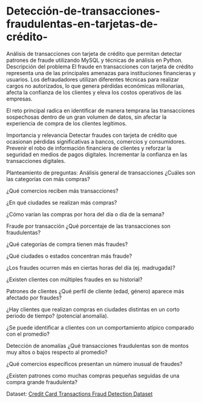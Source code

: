 # Detección-de-transacciones-fraudulentas-en-tarjetas-de-crédito-
Análisis de transacciones con tarjeta de crédito que permitan detectar patrones de fraude utilizando MySQL y técnicas de análisis en Python.
Descripción del problema
El fraude en transacciones con tarjeta de crédito representa una de las principales amenazas para instituciones financieras y usuarios. Los defraudadores utilizan diferentes técnicas para realizar cargos no autorizados, lo que genera pérdidas económicas millonarias, afecta la confianza de los clientes y eleva los costos operativos de las empresas.

El reto principal radica en identificar de manera temprana las transacciones sospechosas dentro de un gran volumen de datos, sin afectar la experiencia de compra de los clientes legítimos.

Importancia y relevancia
Detectar fraudes con tarjeta de crédito que ocasionan pérdidas significativas a bancos, comercios y consumidores.
Prevenir el robo de información financiera de clientes y reforzar la seguridad en medios de pagos digitales.
Incrementar la confianza en las transacciones digitales.

Planteamiento de preguntas:
Análisis general de transacciones
¿Cuáles son las categorías con más compras?

¿Qué comercios reciben más transacciones?

¿En qué ciudades se realizan más compras?

¿Cómo varían las compras por hora del día o día de la semana?

Fraude por transacción
¿Qué porcentaje de las transacciones son fraudulentas?

¿Qué categorías de compra tienen más fraudes?

¿Qué ciudades o estados concentran más fraude?

¿Los fraudes ocurren más en ciertas horas del día (ej. madrugada)?

¿Existen clientes con múltiples fraudes en su historial?

Patrones de clientes
¿Qué perfil de cliente (edad, género) aparece más afectado por fraudes?

¿Hay clientes que realizan compras en ciudades distintas en un corto periodo de tiempo? (potencial anomalía).

¿Se puede identificar a clientes con un comportamiento atípico comparado con el promedio?

Detección de anomalías
¿Qué transacciones fraudulentas son de montos muy altos o bajos respecto al promedio?

¿Qué comercios específicos presentan un número inusual de fraudes?

¿Existen patrones como muchas compras pequeñas seguidas de una compra grande fraudulenta?

Dataset:
 [Credit Card Transactions Fraud Detection Dataset ](https://www.kaggle.com/datasets/kartik2112/fraud-detection?resource=download)

